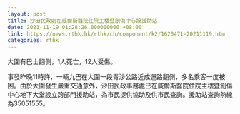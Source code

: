 ```yaml
---
layout: post
title: 沙田民政處在威爾斯醫院住院主樓暨創傷中心設援助站
date: 2021-11-19 01:28:26.000000000 +08:00
link: https://news.rthk.hk/rthk/ch/component/k2/1620471-20211119.htm
categories: rthk
---
```


大圍有巴士翻側，1人死亡，12人受傷。

事發昨晚11時許，一輛九巴在大圍一段青沙公路近成運路翻側，多名乘客一度被困。由於大圍發生嚴重交通意外，沙田民政事務處已在威爾斯醫院住院主樓暨創傷中心地下大堂設立跨部門援助站，為市民提供協助及供市民查詢。援助站查詢熱線為35051555。
